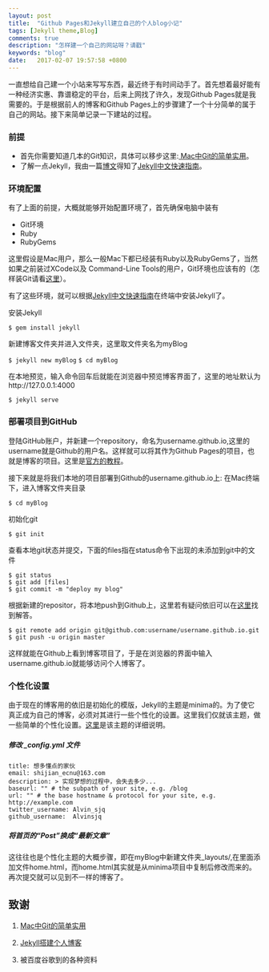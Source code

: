 ```yaml
---
layout: post
title:  "Github Pages和Jekyll建立自己的个人blog小记"
tags: [Jekyll theme,Blog]
comments: true
description: "怎样建一个自己的网站呀？请戳"
keywords: "blog"
date:   2017-02-07 19:57:58 +0800
---
```

一直想给自己建一个小站来写写东西，最近终于有时间动手了。首先想着最好能有一种经济实惠、靠谱稳定的平台，后来上网找了许久，发现Github Pages就是我需要的。于是根据前人的博客和Github Pages上的步骤建了一个十分简单的属于自己的网站。接下来简单记录一下建站的过程。

### 前提
- 首先你需要知道几本的Git知识，具体可以移步这里:[ Mac中Git的简单实用](http://blog.csdn.net/qiyu93422/article/details/46456297)。
- 了解一点Jekyll，我由一篇[博文](http://baixin.io/2016/10/jekyll_tutorials1/)得知了[Jekyll中文快速指南](http://jekyll.com.cn/docs/quickstart/)。

### 环境配置
有了上面的前提，大概就能够开始配置环境了，首先确保电脑中装有
- Git环境
- Ruby
- RubyGems

这里假设是Mac用户，那么一般Mac下都已经装有Ruby以及RubyGems了，当然如果之前装过XCode以及 Command-Line Tools的用户，Git环境也应该有的（怎样装Git请看[这里](http://blog.csdn.net/qiyu93422/article/details/46456297)）。

有了这些环境，就可以根据[Jekyll中文快速指南](http://jekyll.com.cn/docs/quickstart/)在终端中安装Jekyll了。

安装Jekyll

`$ gem install jekyll`

新建博客文件夹并进入文件夹，这里取文件夹名为myBlog

`$ jekyll new myBlog`
`$ cd myBlog`

在本地预览，输入命令回车后就能在浏览器中预览博客界面了，这里的地址默认为http://127.0.0.1:4000

`$ jekyll serve`


### 部署项目到GitHub
登陆GitHub账户，并新建一个repository，命名为username.github.io,这里的username就是Github的用户名。这样就可以将其作为Github Pages的项目，也就是博客的项目。这里是[官方的教程](https://pages.github.com/)。

接下来就是将我们本地的项目部署到Github的username.github.io上:
在Mac终端下，进入博客文件夹目录

`$ cd myBlog`

初始化git

`$ git init`

查看本地git状态并提交，下面的files指在status命令下出现的未添加到git中的文件

```
$ git status
$ git add [files]
$ git commit -m "deploy my blog"
```

根据新建的repositor，将本地push到Github上，这里若有疑问依旧可以在[这里](http://blog.csdn.net/qiyu93422/article/details/46456297)找到解答。

```
$ git remote add origin git@github.com:username/username.github.io.git
$ git push -u origin master
```

这样就能在Github上看到博客项目了，于是在浏览器的界面中输入username.github.io就能够访问个人博客了。


### 个性化设置
由于现在的博客用的依旧是初始化的模版，Jekyll的主题是minima的。为了使它真正成为自己的博客，必须对其进行一些个性化的设置。这里我们仅就该主题，做一些简单的个性化设置。[这里](https://github.com/jekyll/minima)是该主题的详细说明。

##### 修改 _config.yml 文件

```
title: 想多懂点的家伙
email: shijian_ecnu@163.com
description: > 实现梦想的过程中，会失去多少...
baseurl: "" # the subpath of your site, e.g. /blog
url: "" # the base hostname & protocol for your site, e.g. http://example.com
twitter_username: Alvin_sjq
github_username:  Alvinsjq
```

##### 将首页的“Post”换成“最新文章”
这往往也是个性化主题的大概步骤，即在myBlog中新建文件夹_layouts/,在里面添加文件home.html，而home.html其实就是从minima项目中复制后修改而来的。再次提交就可以见到不一样的博客了。

## 致谢
1. [Mac中Git的简单实用](http://blog.csdn.net/qiyu93422/article/details/46456297)

2. [Jekyll搭建个人博客](http://baixin.io/2016/10/jekyll_tutorials1/)

3. 被百度谷歌到的各种资料






